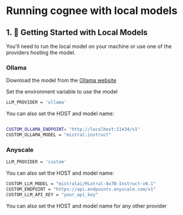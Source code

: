 # Running cognee with local models

## 1. 🚀 Getting Started with Local Models

You'll need to run the local model on your machine or use one of the providers hosting the model.

### Ollama 

Download the model from the [Ollama website](https://ollama.com/)


Set the environment variable to use the model

```bash
LLM_PROVIDER = 'ollama'

```
You can also set the HOST and model name:

```bash

CUSTOM_OLLAMA_ENDPOINT= "http://localhost:11434/v1"
CUSTOM_OLLAMA_MODEL = "mistral:instruct"
```


### Anyscale

```bash
LLM_PROVIDER = 'custom'

```
You can also set the HOST  and model name:
```bash
CUSTOM_LLM_MODEL = "mistralai/Mixtral-8x7B-Instruct-v0.1"
CUSTOM_ENDPOINT = "https://api.endpoints.anyscale.com/v1"
CUSTOM_LLM_API_KEY = "your_api_key"
```


You can also set the HOST and model name for any other provider






